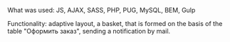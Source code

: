 What was used: JS, AJAX, SASS, PHP, PUG, MySQL, BEM, Gulp

Functionality: adaptive layout, a basket, that is formed on the basis of the table "Оформить заказ", sending a notification by mail.
